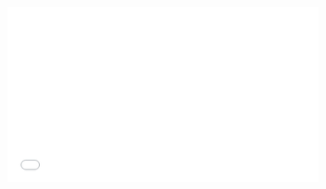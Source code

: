 <iframe width="560" height="315" src="[https://www.youtube.com/embed/YOUR_VIDEO_ID](https://www.youtube.com/watch?v=uKldicP6wms&t=911s)" 
frameborder="0" allowfullscreen></iframe>
 
 
